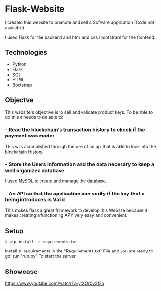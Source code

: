 # Flask-Website

I created this website to promote and sell a Sofware application (Code not available).

I used Flask for the backend and html and css (bootstrap) for the frontend.

## Technologies

 - Python
 - Flask
 - SQL
 - HTML
 - Bootstrap
 
## Objectve

This website's objective is to sell and validate product keys. To be able to do this it needs to be able to:

### - Read the blockchain's transaction history to check if the payment was made:

This was acomplished through the use of an api that is able to look into the blockchain History.

###  - Store the Users information and the data necesary to keep a well organized database

I used MySQL to create and manage the database.

###  - An API so that the application can verify if the key that's being introduces is Valid
 
This makes flask a great framework to develop this Website because it makes creating a functioning APY very easy and convenient.

## Setup

  ``` $ pip install -r requirements.txt ```
 
 Install all requirements in the "Requirements.txt" File and you are ready to go!
 run "run.py" To start the server
 
 ## Showcase
 
 https://www.youtube.com/watch?v=ytXOr0v2fSo
